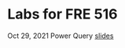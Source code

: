 # Labs for FRE 516

Oct 29, 2021 Power Query [slides](https://raw.githack.com/limkrisha/mfre-fre516-2021/main/presentation/lab_presentation.html)
